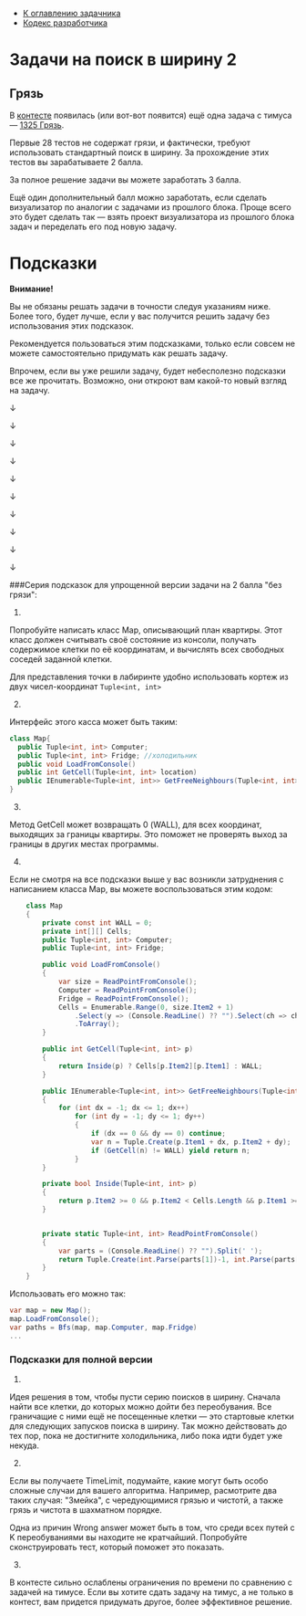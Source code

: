 * [К оглавлению задачника](https://github.com/urfu-code/cs101-main)
* [Кодекс разработчика](https://docs.google.com/document/d/1w8C1VyDPh9_1DaGD6oDJWmHw8V6cWrr469CgMiLGmdE/edit#)

# Задачи на поиск в ширину 2

## Грязь

В [контесте](http://acm.timus.ru/auth.aspx?source=monitor.aspx%3fid=204) появилась (или вот-вот появится) ещё одна задача с тимуса — [1325 Грязь](http://acm.timus.ru/problem.aspx?num=1325).

Первые 28 тестов не содержат грязи, и фактически, требуют использовать стандартный поиск в ширину. За прохождение этих тестов вы зарабатываете 2 балла.

За полное решение задачи вы можете заработать 3 балла.

Ещё один дополнительный балл можно заработать, если сделать визуализатор по аналогии с задачами из прошлого блока.
Проще всего это будет сделать так — взять проект визуализатора из прошлого блока задач и переделать его под новую задачу.


# Подсказки

**Внимание!** 

Вы не обязаны решать задачи в точности следуя указаниям ниже.
Более того, будет лучше, если у вас получится решить задачу без использования этих подсказок.

Рекомендуется пользоваться этим подсказками, только если совсем не можете самостоятельно придумать как решать задачу.

Впрочем, если вы уже решили задачу, будет небесполезно подсказки все же прочитать.
Возможно, они откроют вам какой-то новый взгляд на задачу.

↓

↓

↓

↓

↓

↓

↓

↓

↓

↓


###Серия подсказок для упрощенной версии задачи на 2 балла "без грязи":

1.
Попробуйте написать класс Map, описывающий план квартиры. Этот класс должен считывать своё состояние из консоли, получать содержимое клетки по её координатам, и вычислять всех свободных соседей заданной клетки.

Для представления точки в лабиринте удобно использовать кортеж из двух чисел-координат ```Tuple<int, int>```

2.
Интерфейс этого касса может быть таким:

```csharp
class Map{
  public Tuple<int, int> Computer;
  public Tuple<int, int> Fridge; //холодильник
  public void LoadFromConsole()
  public int GetCell(Tuple<int, int> location)
  public IEnumerable<Tuple<int, int>> GetFreeNeighbours(Tuple<int, int> p)
}
```

3.
Метод GetCell может возвращать 0 (WALL), для всех координат, выходящих за границы квартиры.
Это поможет не проверять выход за границы в других местах программы.

4.
Если не смотря на все подсказки выше у вас возникли затруднения с написанием класса Map, вы можете воспользоваться этим кодом:

```csharp
	class Map
	{
		private const int WALL = 0;
		private int[][] Cells;
		public Tuple<int, int> Computer;
		public Tuple<int, int> Fridge;

		public void LoadFromConsole()
		{
			var size = ReadPointFromConsole();
			Computer = ReadPointFromConsole();
			Fridge = ReadPointFromConsole();
			Cells = Enumerable.Range(0, size.Item2 + 1)
				.Select(y => (Console.ReadLine() ?? "").Select(ch => ch - '0').ToArray())
				.ToArray();
		}

		public int GetCell(Tuple<int, int> p)
		{
			return Inside(p) ? Cells[p.Item2][p.Item1] : WALL;
		}

		public IEnumerable<Tuple<int, int>> GetFreeNeighbours(Tuple<int, int> p)
		{
			for (int dx = -1; dx <= 1; dx++)
				for (int dy = -1; dy <= 1; dy++)
				{
					if (dx == 0 && dy == 0) continue;
					var n = Tuple.Create(p.Item1 + dx, p.Item2 + dy);
					if (GetCell(n) != WALL) yield return n;
				}
		}

		private bool Inside(Tuple<int, int> p)
		{
			return p.Item2 >= 0 && p.Item2 < Cells.Length && p.Item1 >= 0 && p.Item1 < Cells[0].Length;
		}


		private static Tuple<int, int> ReadPointFromConsole()
		{
			var parts = (Console.ReadLine() ?? "").Split(' ');
			return Tuple.Create(int.Parse(parts[1])-1, int.Parse(parts[0])-1);
		}
	}

```

Использовать его можно так:
```csharp
var map = new Map();
map.LoadFromConsole();
var paths = Bfs(map, map.Computer, map.Fridge)
...

```


### Подсказки для полной версии

1.
Идея решения в том, чтобы пусти серию поисков в ширину. Сначала найти все клетки, до которых можно дойти без переобувания. Все граничащие с ними ещё не посещенные клетки — это стартовые клетки для следующих запусков поиска в ширину. Так можно действовать до тех пор, пока не достигните холодильника, либо пока идти будет уже некуда.

2.
Если вы получаете TimeLimit, подумайте, какие могут быть особо сложные случаи для вашего алгоритма. Например, расмотрите два таких случая: "Змейка", с чередующимися грязью и чистотй, а также грязь и чистота в шахматном порядке.

Одна из причин Wrong answer может быть в том, что среди всех путей с K переобуваниями вы находите не кратчайший. Попробуйте сконструировать тест, который поможет это показать.

3.
В контесте сильно ослаблены ограничения по времени по сравнению с задачей на тимусе.
Если вы хотите сдать задачу на тимус, а не только в контест, вам придется придумать другое, более эффективное решение.

